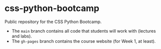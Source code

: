 # css-python-bootcamp

Public repository for the CSS Python Bootcamp.
- The `main` branch contains all code that students will work with (lectures and labs).
- The `gh-pages` branch contains the course website (for Week 1, at least).